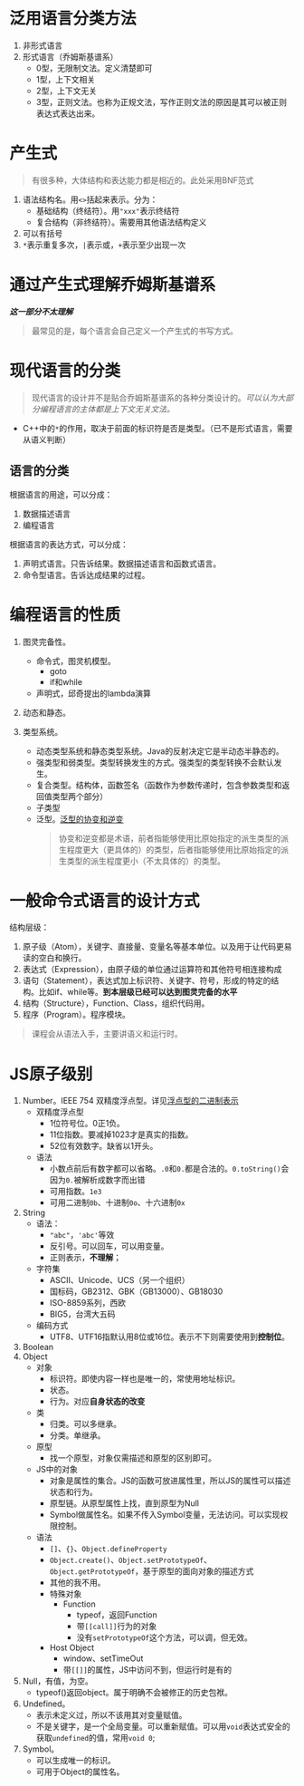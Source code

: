 # 泛用语言分类方法

1. 非形式语言
1. 形式语言（乔姆斯基谱系）
    - 0型，无限制文法。定义清楚即可
    - 1型，上下文相关
    - 2型，上下文无关
    - 3型，正则文法。也称为正规文法，写作正则文法的原因是其可以被正则表达式表达出来。

# 产生式

> 有很多种，大体结构和表达能力都是相近的。此处采用BNF范式

1. 语法结构名。用`<>`括起来表示。分为：
    - 基础结构（终结符）。用`"xxx"`表示终结符
    - 复合结构（非终结符）。需要用其他语法结构定义
1. 可以有括号
1. `*`表示重复多次，`|`表示或，`+`表示至少出现一次

# 通过产生式理解乔姆斯基谱系

***这一部分不太理解***

> 最常见的是，每个语言会自己定义一个产生式的书写方式。

# 现代语言的分类

> 现代语言的设计并不是贴合乔姆斯基谱系的各种分类设计的。*可以认为大部分编程语言的主体都是上下文无关文法。*

- C++中的`*`的作用，取决于前面的标识符是否是类型。（已不是形式语言，需要从语义判断）

## 语言的分类

根据语言的用途，可以分成：
1. 数据描述语言
1. 编程语言

根据语言的表达方式，可以分成：
1. 声明式语言。只告诉结果。数据描述语言和函数式语言。
1. 命令型语言。告诉达成结果的过程。

# 编程语言的性质

1. 图灵完备性。
    - 命令式，图灵机模型。
        - goto
        - if和while
    - 声明式，邱奇提出的lambda演算

1. 动态和静态。
1. 类型系统。
    - 动态类型系统和静态类型系统。Java的反射决定它是半动态半静态的。
    - 强类型和弱类型。类型转换发生的方式。强类型的类型转换不会默认发生。
    - 复合类型。结构体，函数签名（函数作为参数传递时，包含参数类型和返回值类型两个部分）
    - 子类型
    - 泛型。[泛型的协变和逆变](https://docs.microsoft.com/zh-cn/dotnet/standard/generics/covariance-and-contravariance)
        > 协变和逆变都是术语，前者指能够使用比原始指定的派生类型的派生程度更大（更具体的）的类型，后者指能够使用比原始指定的派生类型的派生程度更小（不太具体的）的类型。 

# 一般命令式语言的设计方式

结构层级：
1. 原子级（Atom），关键字、直接量、变量名等基本单位。以及用于让代码更易读的空白和换行。
1. 表达式（Expression），由原子级的单位通过运算符和其他符号相连接构成
1. 语句（Statement），表达式加上标识符、关键字、符号，形成的特定的结构。比如if、while等。**到本层级已经可以达到图灵完备的水平**
1. 结构（Structure），Function、Class，组织代码用。
1. 程序（Program）。程序模块。

> 课程会从语法入手，主要讲语义和运行时。

# JS原子级别

1. Number。IEEE 754 双精度浮点型。详见[浮点型的二进制表示](https://www.ruanyifeng.com/blog/2010/06/ieee_floating-point_representation.html)
    - 双精度浮点型
        - 1位符号位。0正1负。
        - 11位指数。要减掉1023才是真实的指数。
        - 52位有效数字。缺省以1开头。
    - 语法
        - 小数点前后有数字都可以省略。`.0`和`0.`都是合法的。`0.toString()`会因为`0.`被解析成数字而出错
        - 可用指数。`1e3`
        - 可用二进制`0b`、十进制`0o`、十六进制`0x`
1. String
    - 语法：
        - `"abc"`，`'abc'`等效
        - 反引号。可以回车，可以用变量。
        - 正则表示，**不理解**；
    - 字符集
        - ASCII、Unicode、UCS（另一个组织）
        - 国标码，GB2312、GBK（GB13000）、GB18030
        - ISO-8859系列，西欧
        - BIG5，台湾大五码
    - 编码方式
        - UTF8、UTF16指默认用8位或16位。表示不下则需要使用到**控制位**。
1. Boolean
1. Object
    - 对象
        - 标识符。即使内容一样也是唯一的，常使用地址标识。
        - 状态。
        - 行为。对应**自身状态的改变**
    - 类
        - 归类。可以多继承。
        - 分类。单继承。
    - 原型
        - 找一个原型，对象仅需描述和原型的区别即可。
    - JS中的对象
        - 对象是属性的集合。JS的函数可放进属性里，所以JS的属性可以描述状态和行为。
        - 原型链。从原型属性上找，直到原型为Null
        - Symbol做属性名。如果不传入Symbol变量，无法访问。可以实现权限控制。
    - 语法
        - `[]`、`{}`、`Object.defineProperty`
        - `Object.create()`、`Object.setPrototypeOf`、`Object.getPrototypeOf`，基于原型的面向对象的描述方式
        - 其他的我不用。
        - 特殊对象
            - Function
                - typeof，返回Function
                - 带`[[call]]`行为的对象
                - 没有`setPrototypeOf`这个方法，可以调，但无效。
        - Host Object
            - window、setTimeOut
            - 带`[[]]`的属性，JS中访问不到，但运行时是有的
1. Null，有值，为空。
    - typeof()返回object。属于明确不会被修正的历史包袱。
1. Undefined。
    - 表示未定义过，所以不该用其对变量赋值。
    - 不是关键字，是一个全局变量。可以重新赋值。可以用`void`表达式安全的获取`undefined`的值，常用`void 0`;
1. Symbol。
    - 可以生成唯一的标识。
    - 可用于Object的属性名。
